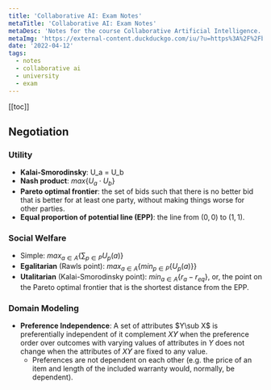 ```yaml
---
title: 'Collaborative AI: Exam Notes'
metaTitle: 'Collaborative AI: Exam Notes'
metaDesc: 'Notes for the course Collaborative Artificial Intelligence. These notes are made speficially for preparing for the exam of april 2022.'
metaImg: 'https://external-content.duckduckgo.com/iu/?u=https%3A%2F%2Fblog.battlesnake.com%2Fcontent%2Fimages%2F2021%2F06%2FMediumSocial-1.png&f=1&nofb=1'
date: '2022-04-12'
tags:
  - notes
  - collaborative ai
  - university
  - exam
---
```

[[toc]]

## Negotiation

### Utility

- **Kalai-Smorodinsky**: U_a = U_b
- **Nash product**: $max\{U_a \cdot U_b\}$
- **Pareto optimal frontier**: the set of bids such that there is no better bid that is better for at least one party, without making things worse for other parties.
- **Equal proportion of potential line (EPP)**: the line from $(0,0)$ to $(1,1)$.

### Social Welfare

- Simple: $max_{a \in A}\{\sum_{p \in P}U_p(a)\}$
- **Egalitarian** (Rawls point):  $max_{a \in A}\{min_{p \in P}\{U_p(a)\}\}$
- **Utalitarian** (Kalai-Smorodinsky point): $min_{a \in A}\{r_a - r_{eq}\}$, or, the point on the Pareto optimal frontier that is the shortest distance from the EPP.

### Domain Modeling

- **Preference Independence**: A set of attributes $Y\sub X$ is preferentially independent of it complement $X\not Y$ when the preference order over outcomes with varying values of attributes in $Y$ does not change when the attributes of $X \not Y$ are fixed to any value.
  - Preferences are not dependent on each other (e.g. the price of an item and length of the included warranty would, normally, be dependent).

